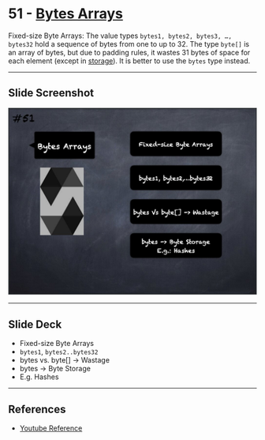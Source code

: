 # 51 - [Bytes Arrays](Bytes%20Arrays.md)
Fixed-size Byte Arrays: The value types `bytes1, bytes2, bytes3, …, bytes32` hold a sequence of bytes from one to up to 32. The type `byte[]` is an array of bytes, but due to padding rules, it wastes 31 bytes of space for each element (except in [storage](../1.%20Ethereum101/Storage.md)). It is better to use the `bytes` type instead.

___
## Slide Screenshot
![051.jpg](../../images/2.%20Solidity%20101/051.jpg)
___
## Slide Deck
- Fixed-size Byte Arrays
- `bytes1`, `bytes2..bytes32`
- bytes vs. byte[] -> Wastage
- bytes -> Byte Storage
- E.g. Hashes
___
## References
- [Youtube Reference](https://youtu.be/6VIJpze1jbU?t=1387)


